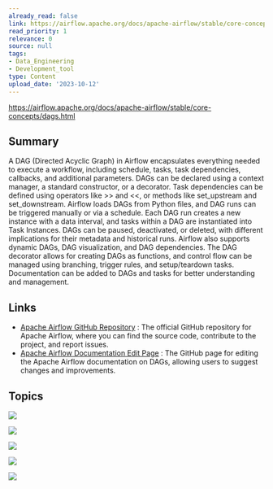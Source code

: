 ```yaml
---
already_read: false
link: https://airflow.apache.org/docs/apache-airflow/stable/core-concepts/dags.html
read_priority: 1
relevance: 0
source: null
tags:
- Data_Engineering
- Development_tool
type: Content
upload_date: '2023-10-12'
---
```


https://airflow.apache.org/docs/apache-airflow/stable/core-concepts/dags.html
## Summary

A DAG (Directed Acyclic Graph) in Airflow encapsulates everything needed to execute a workflow, including schedule, tasks, task dependencies, callbacks, and additional parameters. DAGs can be declared using a context manager, a standard constructor, or a decorator. Task dependencies can be defined using operators like >> and <<, or methods like set_upstream and set_downstream. Airflow loads DAGs from Python files, and DAG runs can be triggered manually or via a schedule. Each DAG run creates a new instance with a data interval, and tasks within a DAG are instantiated into Task Instances. DAGs can be paused, deactivated, or deleted, with different implications for their metadata and historical runs. Airflow also supports dynamic DAGs, DAG visualization, and DAG dependencies. The DAG decorator allows for creating DAGs as functions, and control flow can be managed using branching, trigger rules, and setup/teardown tasks. Documentation can be added to DAGs and tasks for better understanding and management.
## Links

- [Apache Airflow GitHub Repository](https://github.com/apache/airflow) : The official GitHub repository for Apache Airflow, where you can find the source code, contribute to the project, and report issues.
- [Apache Airflow Documentation Edit Page](https://github.com/apache/airflow/edit/main/airflow-core/docs/core-concepts/dags.rst) : The GitHub page for editing the Apache Airflow documentation on DAGs, allowing users to suggest changes and improvements.

## Topics

![](topics/Concept/Directed%20Acyclic%20Graph%20DAG)

![](topics/Concept/Airflow)

![](topics/Concept/Task%20Dependencies)

![](topics/Concept/TaskGroups)

![](topics/Concept/Edge%20Labels)